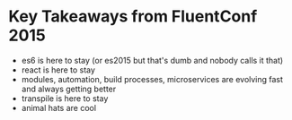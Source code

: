 # Key Takeaways from FluentConf 2015

- es6 is here to stay (or es2015 but that's dumb and nobody calls it that)
- react is here to stay
- modules, automation, build processes, microservices are evolving fast and always getting better
- transpile is here to stay
- animal hats are cool




